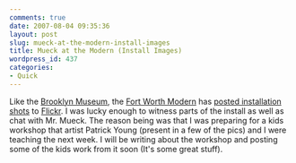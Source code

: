 ```yaml
---
comments: true
date: 2007-08-04 09:35:36
layout: post
slug: mueck-at-the-modern-install-images
title: Mueck at the Modern (Install Images)
wordpress_id: 437
categories:
- Quick
---
```


Like the [Brooklyn Museum](http://www.flickr.com/photos/brooklyn_museum/), the [Fort Worth Modern](http://themodern.org) has [posted installation shots](http://www.flickr.com/photos/10468439@N05/sets/72157601021948061/) to [Flickr](http://flickr.com). I was lucky enough to witness parts of the install as well as chat with Mr. Mueck. The reason being was that I was preparing for a kids workshop that artist Patrick Young (present in a few of the pics) and I were teaching the next week. I will be writing about the workshop and posting some of the kids work from it soon (It's some great stuff).
